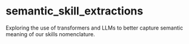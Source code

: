 # semantic_skill_extractions
Exploring the use of transformers and LLMs to better capture semantic meaning of our skills nomenclature.
